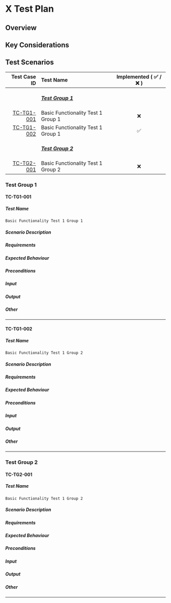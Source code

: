 # X Test Plan

## Overview

<!-- Provide a brief overview of the feature or component under test. Provide a link to the design document or HIP if available. -->

## Key Considerations

<!-- Provide a list of more intricate considerations that are note-worthy in the implementation or experience. -->

## Test Scenarios

|              Test Case ID | Test Name                                           | Implemented ( :white_check_mark: / :x: ) |
|--------------------------:|:----------------------------------------------------|:----------------------------------------:|
|                           | _**<br/>[Test Group 1](#test-group-1)<br/>&nbsp;**_ |                                          |
| [TC-TG1-001](#tc-tg1-001) | Basic Functionality Test 1 Group 1                  |                   :x:                    |
| [TC-TG1-002](#tc-tg1-002) | Basic Functionality Test 1 Group 1                  |            :white_check_mark:            |
|                           | _**<br/>[Test Group 2](#test-group-2)<br/>&nbsp;**_ |                                          |
| [TC-TG2-001](#tc-tg2-001) | Basic Functionality Test 1 Group 2                  |                   :x:                    |

### Test Group 1

#### TC-TG1-001

##### Test Name

`Basic Functionality Test 1 Group 1`

##### Scenario Description

<!-- Describe the scenario of the test. -->

##### Requirements

<!-- What are the requirement(s) that the test should aim to verify. -->

##### Expected Behaviour

<!-- What is the expected behavior/outcome that would make the test successful. -->

##### Preconditions

<!-- What are the preconditions that will allow us to run the test? -->

##### Input

<!-- What is the input of the test? -->

##### Output

<!-- What output/result is expected to be produced at the end of the test? -->

##### Other

<!-- Additional information, if applicable -->

---

#### TC-TG1-002

##### Test Name

`Basic Functionality Test 1 Group 2`

##### Scenario Description

<!-- Describe the scenario of the test. -->

##### Requirements

<!-- What are the requirement(s) that the test should aim to verify. -->

##### Expected Behaviour

<!-- What is the expected behavior/outcome that would make the test successful. -->

##### Preconditions

<!-- What are the preconditions that will allow us to run the test? -->

##### Input

<!-- What is the input of the test? -->

##### Output

<!-- What output/result is expected to be produced at the end of the test? -->

##### Other

<!-- Additional information, if applicable -->

---

### Test Group 2

#### TC-TG2-001

##### Test Name

`Basic Functionality Test 1 Group 2`

##### Scenario Description

<!-- Describe the scenario of the test. -->

##### Requirements

<!-- What are the requirement(s) that the test should aim to verify. -->

##### Expected Behaviour

<!-- What is the expected behavior/outcome that would make the test successful. -->

##### Preconditions

<!-- What are the preconditions that will allow us to run the test? -->

##### Input

<!-- What is the input of the test? -->

##### Output

<!-- What output/result is expected to be produced at the end of the test? -->

##### Other

<!-- Additional information, if applicable-->

---
